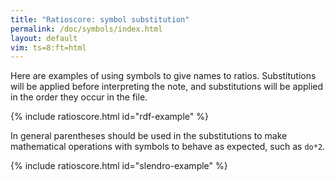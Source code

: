 ```yaml
---
title: "Ratioscore: symbol substitution"
permalink: /doc/symbols/index.html
layout: default
vim: ts=8:ft=html
---
```


Here are examples of using symbols to give names to ratios.
Substitutions will be applied before interpreting the note, and
substitutions will be applied in the order they occur in the file.

{% include ratioscore.html id="rdf-example" %}
<script type="application/x-ratioscore" id="rdf-example">
!!!OTL: Just major scale
**recip	**ratio
*MM144	*I#75
*	*ref:C4
16	.
4	do
4	re
4	mi
4	fa
4	sol
4	la
4	ti
4	do*2
*-	*-
!!!RDF**ratio: do  = (1/1)
!!!RDF**ratio: re  = (9/8)
!!!RDF**ratio: mi  = (5/4)
!!!RDF**ratio: fa  = (4/3)
!!!RDF**ratio: sol = (3/2)
!!!RDF**ratio: la  = (5/3)
!!!RDF**ratio: ti  = (15/8)
</script>

In general parentheses should be used in the substitutions to make 
mathematical operations with symbols to behave as expected, such as `do*2`.



{% include ratioscore.html id="slendro-example" %}
<script type="application/x-ratioscore" id="slendro-example">
!!!OTL: Gamelan
**recip	**ratio
*MM144	*I#14
*	*ref:C4
4	ji
4	ro
4	lu
4	ma
4	nem
4	pi
*-	*-
!!!RDF**ratio: ji  = 1/1
!!!RDF**ratio: ro  = 8/7
!!!RDF**ratio: lu  = 21/16
!!!RDF**ratio: ma  = 32/21
!!!RDF**ratio: nem = 7/4
!!!RDF**ratio: pi  = 2/1
</script>



